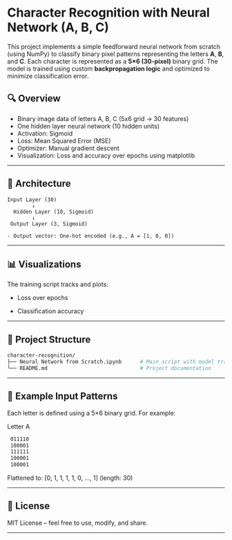 # Character Recognition with Neural Network (A, B, C)

This project implements a simple feedforward neural network from scratch (using NumPy) to classify binary pixel patterns representing the letters **A**, **B**, and **C**. Each character is represented as a **5×6 (30-pixel)** binary grid. The model is trained using custom **backpropagation logic** and optimized to minimize classification error.

## 🔍 Overview

- Binary image data of letters A, B, C (5x6 grid → 30 features)
- One hidden layer neural network (10 hidden units)
- Activation: Sigmoid
- Loss: Mean Squared Error (MSE)
- Optimizer: Manual gradient descent
- Visualization: Loss and accuracy over epochs using matplotlib

---

## 🧠 Architecture

```text
Input Layer (30)
        ↓
  Hidden Layer (10, Sigmoid)
        ↓
 Output Layer (3, Sigmoid)

- Output vector: One-hot encoded (e.g., A = [1, 0, 0])
```

---

## 📊 Visualizations

The training script tracks and plots:

- Loss over epochs

- Classification accuracy

---

## 📁 Project Structure

```bash
character-recognition/
├── Neural Network from Scratch.ipynb      # Main script with model training   
└── README.md                              # Project documentation
```

---

## 🧪 Example Input Patterns

Each letter is defined using a 5×6 binary grid. For example:

Letter A
```bash
 011110
 100001
 111111
 100001
 100001
 ```
Flattened to:
[0, 1, 1, 1, 1, 0, ..., 1] (length: 30)

---

## 📄 License

MIT License – feel free to use, modify, and share.

---